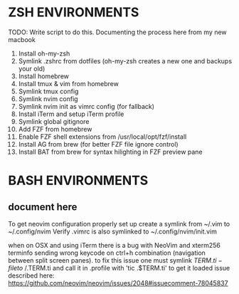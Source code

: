 # ZSH ENVIRONMENTS

TODO: Write script to do this. Documenting the process here from my new macbook

1. Install oh-my-zsh
2. Symlink .zshrc from dotfiles (oh-my-zsh creates a new one and backups your old)
3. Install homebrew
4. Install tmux & vim from homebrew
5. Symlink tmux config
6. Symlink nvim config
7. Symlink nvim init as vimrc config (for fallback)
8. Install iTerm and setup iTerm profile
9. Symlink global gitignore
10. Add FZF from homebrew
11. Enable FZF shell extensions from /usr/local/opt/fzf/install
12. Install AG from brew (for better FZF file ignore control)
13. Install BAT from brew for syntax hilighting in FZF preview pane

# BASH ENVIRONMENTS

## document here

To get neovim configuration properly set up create a symlink from ~/.vim to ~/.config/nvim
Verify .vimrc is also symlinked to ~/.config/nvim/init.vim

when on OSX and using iTerm there is a bug with NeoVim and xterm256 terminfo sending wrong keycode
on ctrl+h combination (navigation between split screen panes). to fix this issue one must symlink
$TERM.ti -file to ~/.$TERM.ti and call it in .profile with 'tic .$TERM.ti' to get it loaded
issue described here:
https://github.com/neovim/neovim/issues/2048#issuecomment-78045837

